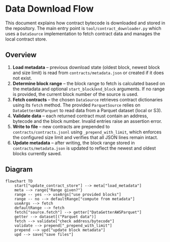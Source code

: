 # Data Download Flow

This document explains how contract bytecode is downloaded and stored in the
repository. The main entry point is `tool/contract_downloader.py` which uses
a `DataSource` implementation to fetch contract data and manages the local
contract store.

## Overview

1. **Load metadata** – previous download state (oldest block, newest block and
   size limit) is read from `contracts/metadata.json` or created if it does not
   exist.
2. **Determine block range** – the block range to fetch is calculated based on
   the metadata and optional `start_block`/`end_block` arguments. If no range is
   provided, the current block number of the source is used.
3. **Fetch contracts** – the chosen `DataSource` retrieves contract dictionaries
   using its `fetch` method. The provided `ParquetSource` relies on
   `DataGetterAWSParquet` to read data from a Parquet dataset (local or S3).
4. **Validate data** – each returned contract must contain an address, bytecode
   and the block number. Invalid entries raise an assertion error.
5. **Write to file** – new contracts are prepended to
   `contracts/contracts.jsonl` using `_prepend_with_limit`, which enforces the
   configured size limit and verifies that all JSON lines remain intact.
6. **Update metadata** – after writing, the block range stored in
   `contracts/metadata.json` is updated to reflect the newest and oldest blocks
   currently saved.

## Diagram

```mermaid
flowchart TD
    start["update_contract_store"] --> meta["load_metadata"]
    meta --> range{"Range given?"}
    range -- yes --> useArgs["use provided blocks"]
    range -- no --> defaultRange["compute from metadata"]
    useArgs --> fetch
    defaultRange --> fetch
    fetch["source.fetch"] --> getter["DataGetterAWSParquet"]
    getter --> dataset[("Parquet data")]
    fetch --> validate["check address/bytecode"]
    validate --> prepend["_prepend_with_limit"]
    prepend --> upd["update block metadata"]
    upd --> save["save files"]
```
